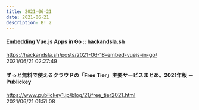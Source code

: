 ```yaml
---
title: 2021-06-21
date: 2021-06-21
description: B! 2
---
```


#### Embedding Vue.js Apps in Go :: hackandsla.sh
https://hackandsla.sh/posts/2021-06-18-embed-vuejs-in-go/<br>
2021/06/21 02:27:49<br>


#### ずっと無料で使えるクラウドの「Free Tier」主要サービスまとめ。2021年版 － Publickey
https://www.publickey1.jp/blog/21/free_tier2021.html<br>
2021/06/21 01:51:08<br>


